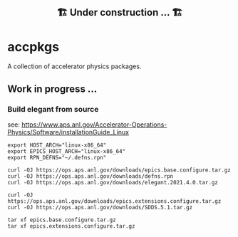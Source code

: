 <h2 align="center">
🏗 Under construction ... 🏗️
</h2>

# accpkgs

A collection of accelerator physics packages.

## Work in progress ...

### Build elegant from source

see: https://www.aps.anl.gov/Accelerator-Operations-Physics/Software/installationGuide_Linux


```
export HOST_ARCH="linux-x86_64"
export EPICS_HOST_ARCH="linux-x86_64"
export RPN_DEFNS="~/.defns.rpn"
```

```
curl -OJ https://ops.aps.anl.gov/downloads/epics.base.configure.tar.gz
curl -OJ https://ops.aps.anl.gov/downloads/defns.rpn
curl -OJ https://ops.aps.anl.gov/downloads/elegant.2021.4.0.tar.gz

curl -OJ https://ops.aps.anl.gov/downloads/epics.extensions.configure.tar.gz
curl -OJ https://ops.aps.anl.gov/downloads/SDDS.5.1.tar.gz
```

```
tar xf epics.base.configure.tar.gz
tar xf epics.extensions.configure.tar.gz
```
